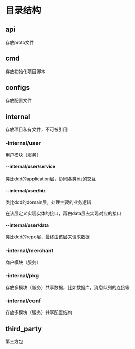 # 目录结构

## api

存放proto文件

## cmd

存放初始化项目脚本

## configs

存放配置文件

## internal

存放项目私有文件，不可被引用

### -internal/user

用户模块（服务）

#### --internal/user/service

类比ddd的application层，协同各类biz的交互

#### --internal/user/biz

类比ddd的domain层，处理主要的业务逻辑

在该层定义实现实体的接口，再由data层去实现对应的接口

#### --internal/user/data

类比ddd的repo层，最终由该层来请求数据

### -internal/merchant

商户模块（服务）

### -internal/pkg

存放多模块（服务）共享数据，比如数据库，消息队列的连接等

### -internal/conf

存放多模块（服务）共享配置结构

## third_party

第三方包
